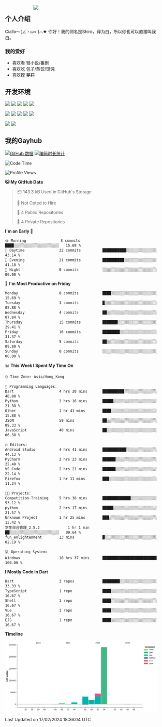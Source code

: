 <img align='right' src='https://img2.moeblog.vip/images/eCva.png' width='410px'>

## 个人介绍
Ciallo～(∠・ω< )⌒★ 你好！我的网名是Shiro，译为白，所以你也可以直接叫我白。

### 我的爱好

* 喜欢看 轻小说/番剧
* 喜欢吃 包子/蒸饺/馄饨
* 喜欢摸 ~~萝莉~~

## 开发环境
[![](https://img.shields.io/badge/Windows-11-blue?style=flat-square&logo=windows&logoColor=white)](https://www.microsoft.com/windows/get-windows-11)
[![](https://img.shields.io/badge/Macos-Sonoma-black?style=flat-square&logo=apple&logoColor=white)](https://www.apple.com/hk/en/macos/sonoma/)
[![](https://img.shields.io/badge/Debian-12-d0024d?style=flat-square&logo=debian&logoColor=white)](https://www.debian.org/)
[![](https://img.shields.io/badge/AlmaLinux-9-0f4266?style=flat-square&logo=almalinux&logoColor=white)](https://almalinux.org/)
[![](https://img.shields.io/badge/Windows%20Server-2012-blue?style=flat-square&logo=windows&logoColor=white)](https://www.microsoft.com/windows-server)

[![](https://img.shields.io/badge/Vivobook-PRO_16-f45a00?style=flat-square&logo=RepublicofGamers&logoColor=white)](https://www.asus.com.cn/laptops/for-creators/vivobook/vivobook-pro-16-oled-k6602/)
[![](https://img.shields.io/badge/Mac_Studio-M1_Max-black?style=flat-square&logo=apple&logoColor=white)](https://www.apple.com/hk/en/mac-studio/)
[![](https://img.shields.io/badge/Mi-MIX4-f45a00?style=flat-square&logo=xiaomi&logoColor=white)](https://www.mi.com/)
[![](https://img.shields.io/badge/SONY-WF1000XM4-f3c74a?style=flat-square)](https://www.sony.com.hk/zh/headphones/products/wf-1000xm4)
[![](https://img.shields.io/badge/Yubikey-5_NFC-9bc930?style=flat-square&logo=yubico&logoColor=9bc930)](https://www.yubico.com/hk/product/yubikey-5-nfc/)

[![](https://img.shields.io/badge/IDE-Visual_Studio_Code-blue?style=flat-square&logo=visual-studio-code&logoColor=white)](https://code.visualstudio.com/)
[![](https://img.shields.io/badge/IDE-JetBrains-black?style=flat-square&logo=jetbrains&logoColor=white)](https://code.visualstudio.com/)
## 我的Gayhub
[![GitHub 数据](https://github-readme-stats.vercel.app/api?username=verymoe)]()
[![编码时长统计](https://github-readme-stats.vercel.app/api/wakatime?username=shiro)]()

<!--START_SECTION:waka-->
![Code Time](http://img.shields.io/badge/Code%20Time-306%20hrs%2059%20mins-blue)

![Profile Views](http://img.shields.io/badge/Profile%20Views-0-blue)

**🐱 My GitHub Data** 

> 📦 143.3 kB Used in GitHub's Storage 
 > 
> 🚫 Not Opted to Hire
 > 
> 📜 4 Public Repositories 
 > 
> 🔑 4 Private Repositories 
 > 
**I'm an Early 🐤** 

```text
🌞 Morning                8 commits           ████░░░░░░░░░░░░░░░░░░░░░   15.69 % 
🌆 Daytime                22 commits          ███████████░░░░░░░░░░░░░░   43.14 % 
🌃 Evening                21 commits          ██████████░░░░░░░░░░░░░░░   41.18 % 
🌙 Night                  0 commits           ░░░░░░░░░░░░░░░░░░░░░░░░░   00.00 % 
```
📅 **I'm Most Productive on Friday** 

```text
Monday                   8 commits           ████░░░░░░░░░░░░░░░░░░░░░   15.69 % 
Tuesday                  3 commits           █░░░░░░░░░░░░░░░░░░░░░░░░   05.88 % 
Wednesday                4 commits           ██░░░░░░░░░░░░░░░░░░░░░░░   07.84 % 
Thursday                 15 commits          ███████░░░░░░░░░░░░░░░░░░   29.41 % 
Friday                   16 commits          ████████░░░░░░░░░░░░░░░░░   31.37 % 
Saturday                 5 commits           ██░░░░░░░░░░░░░░░░░░░░░░░   09.80 % 
Sunday                   0 commits           ░░░░░░░░░░░░░░░░░░░░░░░░░   00.00 % 
```


📊 **This Week I Spent My Time On** 

```text
🕑︎ Time Zone: Asia/Hong_Kong

💬 Programming Languages: 
Dart                     4 hrs 20 mins       ██████████░░░░░░░░░░░░░░░   40.88 % 
Python                   2 hrs 16 mins       █████░░░░░░░░░░░░░░░░░░░░   21.38 % 
Other                    1 hr 41 mins        ████░░░░░░░░░░░░░░░░░░░░░   15.88 % 
JSON                     59 mins             ██░░░░░░░░░░░░░░░░░░░░░░░   09.33 % 
JavaScript               40 mins             ██░░░░░░░░░░░░░░░░░░░░░░░   06.38 % 

🔥 Editors: 
Android Studio           4 hrs 41 mins       ███████████░░░░░░░░░░░░░░   44.13 % 
PyCharm                  2 hrs 23 mins       ██████░░░░░░░░░░░░░░░░░░░   22.48 % 
VS Code                  2 hrs 21 mins       ██████░░░░░░░░░░░░░░░░░░░   22.14 % 
Firefox                  1 hr 11 mins        ███░░░░░░░░░░░░░░░░░░░░░░   11.24 % 

🐱‍💻 Projects: 
Competition-Training     5 hrs 38 mins       █████████████░░░░░░░░░░░░   53.12 % 
python                   2 hrs 17 mins       █████░░░░░░░░░░░░░░░░░░░░   21.57 % 
Unknown Project          1 hr 25 mins        ███░░░░░░░░░░░░░░░░░░░░░░   13.42 % 
学生综合管理_2.5.2             1 hr 1 min          ██░░░░░░░░░░░░░░░░░░░░░░░   09.64 % 
fun_enlightenment        13 mins             █░░░░░░░░░░░░░░░░░░░░░░░░   02.19 % 

💻 Operating System: 
Windows                  10 hrs 37 mins      █████████████████████████   100.00 % 
```

**I Mostly Code in Dart** 

```text
Dart                     2 repos             ████████░░░░░░░░░░░░░░░░░   33.33 % 
TypeScript               1 repo              ████░░░░░░░░░░░░░░░░░░░░░   16.67 % 
Shell                    1 repo              ████░░░░░░░░░░░░░░░░░░░░░   16.67 % 
Vue                      1 repo              ████░░░░░░░░░░░░░░░░░░░░░   16.67 % 
EJS                      1 repo              ████░░░░░░░░░░░░░░░░░░░░░   16.67 % 
```



**Timeline**

![Lines of Code chart](https://raw.githubusercontent.com/verymoe/verymoe/main/assets/bar_graph.png)


 Last Updated on 17/02/2024 18:36:04 UTC
<!--END_SECTION:waka-->
